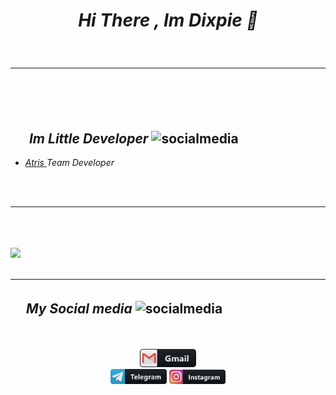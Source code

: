 <div align="center">
<h1><a class="anchor" aria-hidden="true"></svg></a><em> Hi There , Im Dixpie 👋 </em> </p> </div>
 <br>
 <hr>
 <br>
 <br>
 <br>
<div>
 

<h2><a class="anchor" aria-hidden="true" href="#contact-me-"><svg class="octicon octicon-link" viewBox="0 0 16 16" width="25" height="25" aria-hidden="true"><path fill-rule="evenodd"></path></svg></a><em> Im Little Developer </em> <a target="_blank" rel="noopener noreferrer"><img width="90" height="60" src="https://media.giphy.com/media/73nTuS0mdBAT5YKXhv/giphy.gif" alt="socialmedia" data-canonical-src="https://media.giphy.com/media/73nTuS0mdBAT5YKXhv/giphy.gif" style="max-width:100%;"></a></h2>
<ul>
<li><em> <a target="_blank" href= "https://discord.com/api/oauth2/authorize?client_id=810888125756211211&permissions=3148800&scope=bot&permissions=70282305&scope=bot" > Atris </a> Team Developer </em> </li>
 </ul>
<br>
<br>
<hr>
  
  
<br>
<br>
<br>
<img titel="dixpie" src= "https://user-images.githubusercontent.com/77354554/113543541-974d2780-95b4-11eb-9586-58e0daf25fb3.png">
<br>
<br>
<hr>


<h2><a id="user-content-contact-me-" class="anchor" aria-hidden="true" href="#contact-me-"><svg class="octicon octicon-link" viewBox="0 0 16 16" width="25" height="25" aria-hidden="true"><path fill-rule="evenodd"></path></svg></a><em>My Social media </em> <a target="_blank" rel="noopener noreferrer"><img width="90" height="60" src="https://media.giphy.com/media/73nTuS0mdBAT5YKXhv/giphy.gif" alt="socialmedia" data-canonical-src="https://media.giphy.com/media/73nTuS0mdBAT5YKXhv/giphy.gif" style="max-width:100%;"></a></h2>
<br>
<br>
 <div align="center">
<a href="mailto:sinadixpie@gmail.com"><img src="https://raw.githubusercontent.com/MikeCodesDotNET/ColoredBadges/master/svg/social/gmail.svg" alt="gmail" width="90" style="max-width:100%;"></a><br>
<a href="http://t.me/dixpie" rel="nofollow"><img src="https://raw.githubusercontent.com/MikeCodesDotNET/ColoredBadges/master/svg/social/telegram.svg" alt="telegram" width="90" style="max-width:100%;"></a>
<a href="http://instagram.com/sina.dixpie" rel="nofollow"><img src="https://raw.githubusercontent.com/MikeCodesDotNET/ColoredBadges/master/svg/social/instagram.svg" alt="instagram" width="90" style="max-width:100%;"></a>
</div>
